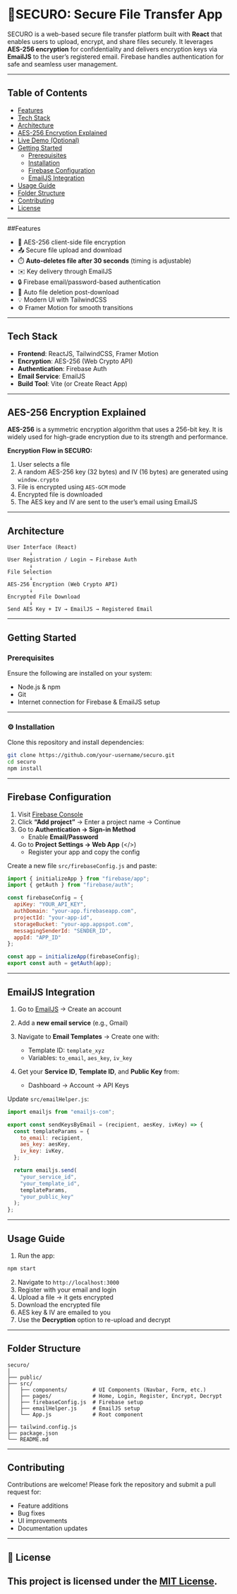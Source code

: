 # 🔐SECURO: Secure File Transfer App

SECURO is a web-based secure file transfer platform built with **React** that enables users to upload, encrypt, and share files securely. It leverages **AES-256 encryption** for confidentiality and delivers encryption keys via **EmailJS** to the user’s registered email. Firebase handles authentication for safe and seamless user management.

---

## Table of Contents

- [Features](#features)
- [Tech Stack](#tech-stack)
- [Architecture](#architecture)
- [AES-256 Encryption Explained](#aes-256-encryption-explained)
- [Live Demo (Optional)](#live-demo)
- [Getting Started](#getting-started)
  - [Prerequisites](#prerequisites)
  - [Installation](#installation)
  - [Firebase Configuration](#firebase-configuration)
  - [EmailJS Integration](#emailjs-integration)
- [Usage Guide](#usage-guide)
- [Folder Structure](#folder-structure)
- [Contributing](#contributing)
- [License](#license)

---

##Features

- 🔐 AES-256 client-side file encryption
- 📤 Secure file upload and download
- ⏱️ **Auto-deletes file after 30 seconds** (timing is adjustable)
- ✉️ Key delivery through EmailJS
- 🔒 Firebase email/password-based authentication
- 🔁 Auto file deletion post-download
- 💡 Modern UI with TailwindCSS
- ⚙️ Framer Motion for smooth transitions

---

## Tech Stack

- **Frontend**: ReactJS, TailwindCSS, Framer Motion  
- **Encryption**: AES-256 (Web Crypto API)  
- **Authentication**: Firebase Auth  
- **Email Service**: EmailJS  
- **Build Tool**: Vite (or Create React App)

---

## AES-256 Encryption Explained

**AES-256** is a symmetric encryption algorithm that uses a 256-bit key. It is widely used for high-grade encryption due to its strength and performance.

**Encryption Flow in SECURO:**

1. User selects a file
2. A random AES-256 key (32 bytes) and IV (16 bytes) are generated using `window.crypto`
3. File is encrypted using `AES-GCM` mode
4. Encrypted file is downloaded
5. The AES key and IV are sent to the user’s email using EmailJS

---

## Architecture

```text
User Interface (React)
       ↓
User Registration / Login → Firebase Auth
       ↓
File Selection
       ↓
AES-256 Encryption (Web Crypto API)
       ↓
Encrypted File Download
       ↓
Send AES Key + IV → EmailJS → Registered Email
```

---

## Getting Started

### Prerequisites

Ensure the following are installed on your system:

- Node.js & npm  
- Git  
- Internet connection for Firebase & EmailJS setup

---

### ⚙️ Installation

Clone this repository and install dependencies:

```bash
git clone https://github.com/your-username/securo.git
cd securo
npm install
```

---

## Firebase Configuration

1. Visit [Firebase Console](https://console.firebase.google.com)
2. Click **“Add project”** → Enter a project name → Continue
3. Go to **Authentication → Sign-in Method**
   - Enable **Email/Password**
4. Go to **Project Settings → Web App** (</>)
   - Register your app and copy the config

Create a new file `src/firebaseConfig.js` and paste:

```javascript
import { initializeApp } from "firebase/app";
import { getAuth } from "firebase/auth";

const firebaseConfig = {
  apiKey: "YOUR_API_KEY",
  authDomain: "your-app.firebaseapp.com",
  projectId: "your-app-id",
  storageBucket: "your-app.appspot.com",
  messagingSenderId: "SENDER_ID",
  appId: "APP_ID"
};

const app = initializeApp(firebaseConfig);
export const auth = getAuth(app);
```

---

## EmailJS Integration

1. Go to [EmailJS](https://www.emailjs.com) → Create an account
2. Add a **new email service** (e.g., Gmail)
3. Navigate to **Email Templates** → Create one with:
   - Template ID: `template_xyz`
   - Variables: `to_email`, `aes_key`, `iv_key`

4. Get your **Service ID**, **Template ID**, and **Public Key** from:
   - Dashboard → Account → API Keys

Update `src/emailHelper.js`:

```javascript
import emailjs from "emailjs-com";

export const sendKeysByEmail = (recipient, aesKey, ivKey) => {
  const templateParams = {
    to_email: recipient,
    aes_key: aesKey,
    iv_key: ivKey,
  };

  return emailjs.send(
    "your_service_id",
    "your_template_id",
    templateParams,
    "your_public_key"
  );
};
```

---

## Usage Guide

1. Run the app:

```bash
npm start
```

2. Navigate to `http://localhost:3000`
3. Register with your email and login
4. Upload a file → it gets encrypted
5. Download the encrypted file
6. AES key & IV are emailed to you
7. Use the **Decryption** option to re-upload and decrypt

---

## Folder Structure

```
securo/
│
├── public/
├── src/
│   ├── components/        # UI Components (Navbar, Form, etc.)
│   ├── pages/             # Home, Login, Register, Encrypt, Decrypt
│   ├── firebaseConfig.js  # Firebase setup
│   ├── emailHelper.js     # EmailJS setup
│   └── App.js             # Root component
│
├── tailwind.config.js
├── package.json
└── README.md
```

---

## Contributing

Contributions are welcome! Please fork the repository and submit a pull request for:

- Feature additions
- Bug fixes
- UI improvements
- Documentation updates

---

## 📄 License
This project is licensed under the [MIT License](LICENSE).
---
